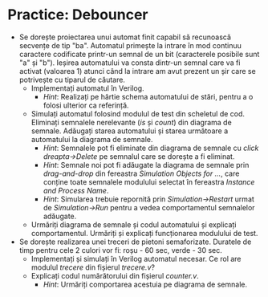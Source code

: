 # Practice: Debouncer

  - Se dorește proiectarea unui automat finit capabil să recunoască secvențe de tip "ba". Automatul primește la intrare în mod continuu caractere codificate printr-un semnal de un bit (caracterele posibile sunt "a" și "b"). Ieșirea automatului va consta dintr-un semnal care va fi activat (valoarea 1) atunci când la intrare am avut prezent un șir care se potrivește cu tiparul de căutare.
    - Implementați automatul în Verilog.
      * _Hint_: Realizați pe hârtie schema automatului de stări, pentru a o folosi ulterior ca referință. 
    - Simulați automatul folosind modulul de test din scheletul de cod. Eliminați semnalele nerelevante (_is_ și _count_) din diagrama de semnale. Adăugați starea automatului și starea următoare a automatului la diagrama de semnale.
      * _Hint_: Semnalele pot fi eliminate din diagrama de semnale cu _click dreapta->Delete_ pe semnalul care se dorește a fi eliminat.
      * _Hint_: Semnale noi pot fi adăugate la diagrama de semnale prin _drag-and-drop_ din fereastra _Simulation Objects for ..._, care conține toate semnalele modulului selectat în fereastra _Instance and Process Name_.
      * _Hint_: Simularea trebuie repornită prin _Simulation->Restart_ urmat de _Simulation->Run_ pentru a vedea comportamentul semnalelor adăugate.
    - Urmăriți diagrama de semnale și codul automatului și explicați comportamentul. Urmăriți și explicați funcționarea modulului de test.
  - Se dorește realizarea unei treceri de pietoni semaforizate. Duratele de timp pentru cele 2 culori vor fi: roșu - 60 sec, verde - 30 sec.
    - Implementați și simulați în Verilog automatul necesar. Ce rol are modulul _trecere_ din fișierul _trecere.v_?
    - Explicați codul numărătorului din fișierul _counter.v_.
      * _Hint_: Urmăriți comportarea acestuia pe diagrama de semnale.

